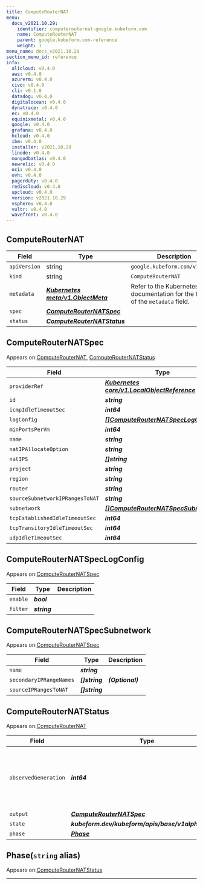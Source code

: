 ```yaml
---
title: ComputeRouterNAT
menu:
  docs_v2021.10.29:
    identifier: computerouternat-google.kubeform.com
    name: ComputeRouterNAT
    parent: google.kubeform.com-reference
    weight: 1
menu_name: docs_v2021.10.29
section_menu_id: reference
info:
  alicloud: v0.4.0
  aws: v0.4.0
  azurerm: v0.4.0
  civo: v0.4.0
  cli: v0.1.0
  datadog: v0.4.0
  digitalocean: v0.4.0
  dynatrace: v0.4.0
  ec: v0.4.0
  equinixmetal: v0.4.0
  google: v0.4.0
  grafana: v0.4.0
  hcloud: v0.4.0
  ibm: v0.4.0
  installer: v2021.10.29
  linode: v0.4.0
  mongodbatlas: v0.4.0
  newrelic: v0.4.0
  oci: v0.4.0
  ovh: v0.4.0
  pagerduty: v0.4.0
  rediscloud: v0.4.0
  upcloud: v0.4.0
  version: v2021.10.29
  vsphere: v0.4.0
  vultr: v0.4.0
  wavefront: v0.4.0
---
```


## ComputeRouterNAT
| Field | Type | Description |
| ------ | ----- | ----------- |
| `apiVersion` | string | `google.kubeform.com/v1alpha1` |
|    `kind` | string | `ComputeRouterNAT` |
| `metadata` | ***[Kubernetes meta/v1.ObjectMeta](https://v1-18.docs.kubernetes.io/docs/reference/generated/kubernetes-api/v1.18/#objectmeta-v1-meta)***|Refer to the Kubernetes API documentation for the fields of the `metadata` field.|
| `spec` | ***[ComputeRouterNATSpec](#computerouternatspec)***||
| `status` | ***[ComputeRouterNATStatus](#computerouternatstatus)***||
## ComputeRouterNATSpec

Appears on:[ComputeRouterNAT](#computerouternat), [ComputeRouterNATStatus](#computerouternatstatus)

| Field | Type | Description |
| ------ | ----- | ----------- |
| `providerRef` | ***[Kubernetes core/v1.LocalObjectReference](https://v1-18.docs.kubernetes.io/docs/reference/generated/kubernetes-api/v1.18/#localobjectreference-v1-core)***||
| `id` | ***string***||
| `icmpIdleTimeoutSec` | ***int64***| ***(Optional)*** |
| `logConfig` | ***[[]ComputeRouterNATSpecLogConfig](#computerouternatspeclogconfig)***| ***(Optional)*** |
| `minPortsPerVm` | ***int64***| ***(Optional)*** |
| `name` | ***string***||
| `natIPAllocateOption` | ***string***||
| `natIPS` | ***[]string***| ***(Optional)*** |
| `project` | ***string***| ***(Optional)*** |
| `region` | ***string***| ***(Optional)*** |
| `router` | ***string***||
| `sourceSubnetworkIPRangesToNAT` | ***string***||
| `subnetwork` | ***[[]ComputeRouterNATSpecSubnetwork](#computerouternatspecsubnetwork)***| ***(Optional)*** |
| `tcpEstablishedIdleTimeoutSec` | ***int64***| ***(Optional)*** |
| `tcpTransitoryIdleTimeoutSec` | ***int64***| ***(Optional)*** |
| `udpIdleTimeoutSec` | ***int64***| ***(Optional)*** |
## ComputeRouterNATSpecLogConfig

Appears on:[ComputeRouterNATSpec](#computerouternatspec)

| Field | Type | Description |
| ------ | ----- | ----------- |
| `enable` | ***bool***||
| `filter` | ***string***||
## ComputeRouterNATSpecSubnetwork

Appears on:[ComputeRouterNATSpec](#computerouternatspec)

| Field | Type | Description |
| ------ | ----- | ----------- |
| `name` | ***string***||
| `secondaryIPRangeNames` | ***[]string***| ***(Optional)*** |
| `sourceIPRangesToNAT` | ***[]string***||
## ComputeRouterNATStatus

Appears on:[ComputeRouterNAT](#computerouternat)

| Field | Type | Description |
| ------ | ----- | ----------- |
| `observedGeneration` | ***int64***| ***(Optional)*** Resource generation, which is updated on mutation by the API Server.|
| `output` | ***[ComputeRouterNATSpec](#computerouternatspec)***| ***(Optional)*** |
| `state` | ***kubeform.dev/kubeform/apis/base/v1alpha1.State***| ***(Optional)*** |
| `phase` | ***[Phase](#phase)***| ***(Optional)*** |
## Phase(`string` alias)

Appears on:[ComputeRouterNATStatus](#computerouternatstatus)

---
